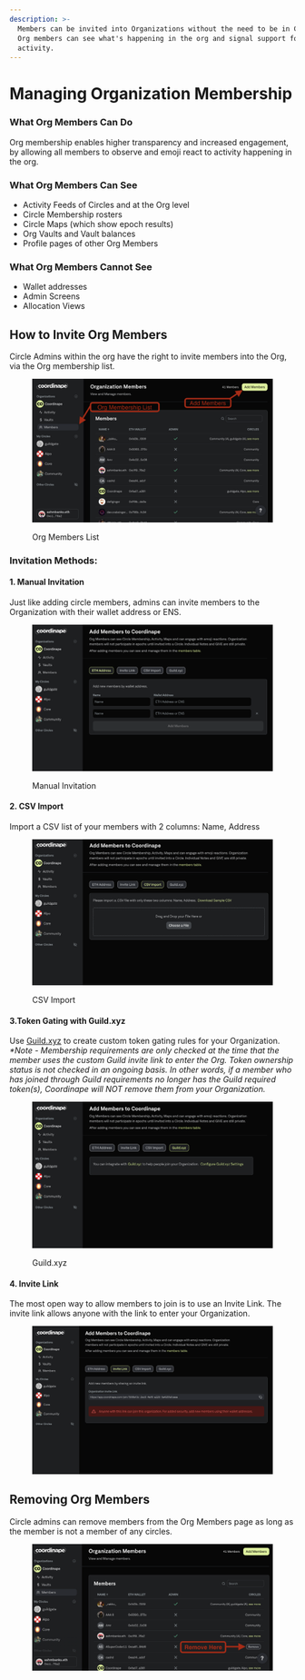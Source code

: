 ```yaml
---
description: >-
  Members can be invited into Organizations without the need to be in Circles.
  Org members can see what's happening in the org and signal support for
  activity.
---
```


# Managing Organization Membership

### What Org Members Can Do

Org membership enables higher transparency and increased engagement, by allowing all members to observe and emoji react to activity happening in the org.

### What Org Members Can See

* Activity Feeds of Circles and at the Org level
* Circle Membership rosters
* Circle Maps (which show epoch results)
* Org Vaults and Vault balances
* Profile pages of other Org Members

### What Org Members Cannot See

* Wallet addresses
* Admin Screens
* Allocation Views

## How to Invite Org Members

Circle Admins within the org have the right to invite members into the Org, via the Org membership list.

<figure><img src="../../../.gitbook/assets/Screenshot 2023-05-01 at 5.19.38 PM (2).png" alt=""><figcaption><p>Org Members List</p></figcaption></figure>

### Invitation Methods:

#### 1. Manual Invitation

Just like adding circle members, admins can invite members to the Organization with their wallet address or ENS.&#x20;

<figure><img src="../../../.gitbook/assets/manualInvite.png" alt=""><figcaption><p>Manual Invitation</p></figcaption></figure>

#### 2. CSV Import

Import a CSV list of your members with 2 columns: Name, Address

<figure><img src="../../../.gitbook/assets/CSVImport.png" alt=""><figcaption><p>CSV Import</p></figcaption></figure>

#### 3.Token Gating with Guild.xyz

Use [Guild.xyz](https://guild.xyz/) to create custom token gating rules for your Organization. \
_\*Note - Membership requirements are only checked at the time that the member uses the custom Guild invite link to enter the Org. Token ownership status is not checked in an ongoing basis. In other words, if a member who has joined through Guild requirements no longer has the Guild required token(s), Coordinape will NOT remove them from your Organization._

<figure><img src="../../../.gitbook/assets/guildxyz.png" alt=""><figcaption><p>Guild.xyz</p></figcaption></figure>

#### 4. Invite Link

The most open way to allow members to join is to use an Invite Link. The invite link allows anyone with the link to enter your Organization.

<figure><img src="../../../.gitbook/assets/inviteLink.png" alt=""><figcaption></figcaption></figure>

## Removing Org Members&#x20;

Circle admins can remove members from the Org Members page as long as the member is not a member of any circles.&#x20;

<figure><img src="../../../.gitbook/assets/Screenshot 2023-05-01 at 5.37.58 PM.png" alt=""><figcaption></figcaption></figure>
